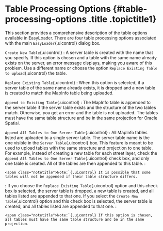 Table Processing Options {#table-processing-options .title .topictitle1}
========================

This section provides a comprehensive description of the table options available in EasyLoader. There are four table processing options associated with the main `EasyLoader`{.uicontrol} dialog box.

`Create New Table`{.uicontrol}
:   A server table is created with the name that you specify. If this option is chosen and a table with the same name already exists on the server, an error message displays, making you aware of this problem. Use a different name or choose the option `Replace Existing Table to upload`{.uicontrol} the table.

`Replace Existing Table`{.uicontrol}
:   When this option is selected, if a server table of the same name already exists, it is dropped and a new table is created to match the MapInfo table being uploaded.

`Append to Existing Table`{.uicontrol}
:   The MapInfo table is appended to the server table if the server table exists and the structure of the two tables match. Otherwise, you get an error and the table is not uploaded. The tables must have the same table structure and be in the same projection for Oracle Spatial.

`Append All Tables to One Server Table`{.uicontrol}
:   All MapInfo tables listed are uploaded to a single server table. The server table name is the one visible in the `Server Table`{.uicontrol} box. This feature is meant to be used to upload tables with the same structure and projection to one table. For example, instead of creating a new table for each street layer, check the `Append All Tables to One Server Table`{.uicontrol} check box, and only one table is created. All of the tables are then appended to this table.
:   

    <span class="notetitle">Note:`{.uicontrol} It is possible that some tables will not be appended if their table structure differs.

    

:   If you choose the `Replace Existing Table`{.uicontrol} option and this check box is selected, the server table is dropped, a new table is created, and all tables listed are appended to that one. If you select the `Create New Table`{.uicontrol} option and this check box is selected, the server table is created, and all tables listed are appended to that one.
:   

    <span class="notetitle">Note:`{.uicontrol} If this option is chosen, all tables must have the same table structure and be in the same projection.

    

